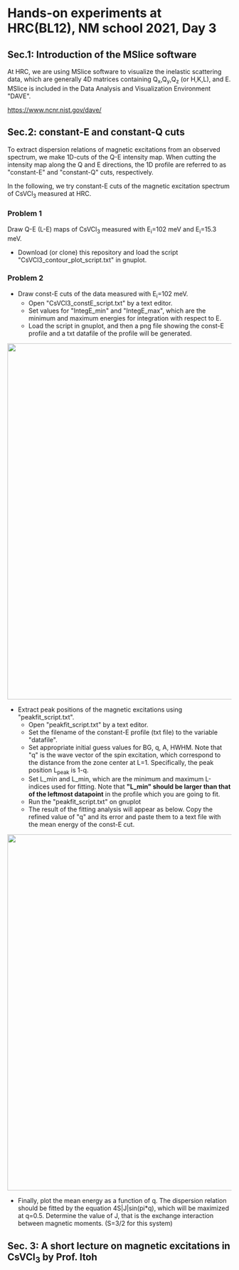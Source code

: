 # Hands-on experiments at HRC(BL12), NM school 2021, Day 3

## Sec.1: Introduction of the MSlice software
At HRC, we are using MSlice software to visualize the inelastic scattering data, which are generally 4D matrices containing Q<sub>x</sub>,Q<sub>y</sub>,Q<sub>z</sub> (or H,K,L), and E.
MSlice is included in the Data Analysis and Visualization Environment "DAVE".

https://www.ncnr.nist.gov/dave/

## Sec.2: constant-E and constant-Q cuts
To extract dispersion relations of magnetic excitations from an observed spectrum, we make 1D-cuts of the Q-E intensity map. 
When cutting the intensity map along the Q and E directions, the 1D profile are referred to as "constant-E" and "constant-Q" cuts, respectively.

In the following, we try constant-E cuts of the magnetic excitation spectrum of CsVCl<sub>3</sub> measured at HRC.

### Problem 1
Draw Q-E (L-E) maps of CsVCl<sub>3</sub> measured with E<sub>i</sub>=102 meV and E<sub>i</sub>=15.3 meV.
* Download (or clone) this repository and load the script "CsVCl3_contour_plot_script.txt" in gnuplot.

### Problem 2
* Draw const-E cuts of the data measured with E<sub>i</sub>=102 meV.
    * Open "CsVCl3_constE_script.txt" by a text editor.
    * Set values for "IntegE_min" and "IntegE_max", which are the minimum and maximum energies for integration with respect to E.
    * Load the script in gnuplot, and then a png file showing the const-E profile and a txt datafile of the profile will be generated.

<img width="800" src="https://user-images.githubusercontent.com/50174733/144559576-035106f4-7612-488b-9e4c-c33d3867dc2c.png">

* Extract peak positions of the magnetic excitations using "peakfit_script.txt".
    * Open "peakfit_script.txt" by a text editor.
    * Set the filename of the constant-E profile (txt file) to the variable "datafile". 
    * Set appropriate initial guess values for BG, q, A, HWHM. Note that "q" is the wave vector of the spin excitation, which correspond to the distance from the zone center at L=1. Specifically, the peak position L<sub>peak</sub> is 1-q.
    * Set L_min and L_min, which are the minimum and maximum L-indices used for fitting. Note that **"L_min" should be larger than that of the leftmost datapoint** in the profile which you are going to fit. 
    * Run the "peakfit_script.txt" on gnuplot
    * The result of the fitting analysis will appear as below. Copy the refined value of "q" and its error and paste them to a text file with the mean energy of the const-E cut.
<img width="800" src="https://user-images.githubusercontent.com/50174733/144571411-3fceb24a-9697-44dc-b673-c5e1c71afa70.png">

* Finally, plot the mean energy as a function of q. The dispersion relation should be fitted by the equation 4S|J|sin(pi*q), which will be maximized at q=0.5. Determine the value of J, that is the exchange interaction between magnetic moments. (S=3/2 for this system)

## Sec. 3: A short lecture on magnetic excitations in CsVCl<sub>3</sub> by Prof. Itoh
